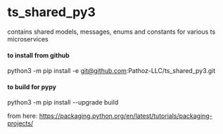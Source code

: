 # ts_shared_py3
contains shared models, messages, enums and constants for various ts microservices


#### to install from github
python3 -m pip install -e git@github.com:Pathoz-LLC/ts_shared_py3.git


#### to build for pypy
python3 -m pip install --upgrade build

from here:
https://packaging.python.org/en/latest/tutorials/packaging-projects/